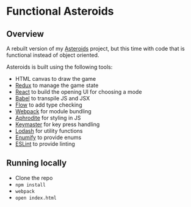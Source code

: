 Functional Asteroids
=========

## Overview

A rebuilt version of my [Asteroids](https://github.com/philpee2/Asteroids) project, but this time
with code that is functional instead of object oriented.

Asteroids is built using the following tools:
* HTML canvas to draw the game
* [Redux](https://github.com/reactjs/redux) to manage the game state
* [React](https://github.com/facebook/react) to build the opening UI for choosing a mode
* [Babel](https://github.com/babel/babel) to transpile JS and JSX
* [Flow](https://github.com/facebook/flow) to add type checking
* [Webpack](https://github.com/webpack/webpack) for module bundling
* [Aphrodite](https://github.com/Khan/aphrodite) for styling in JS
* [Keymaster](https://github.com/madrobby/keymaster) for key press handling
* [Lodash](https://github.com/lodash/lodash) for utility functions
* [Enumify](https://github.com/rauschma/enumify) to provide enums
* [ESLint](https://github.com/eslint/eslint) to provide linting

## Running locally

* Clone the repo
* `npm install`
* `webpack`
* `open index.html`
